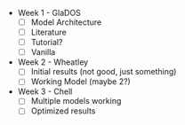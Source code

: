 - Week 1 - GlaDOS
	- [ ] Model Architecture
	- [ ] Literature
	- [ ] Tutorial?
	- [ ] Vanilla
- Week 2 - Wheatley
	- [ ] Initial results (not good, just something)
	- [ ] Working Model (maybe 2?)
- Week 3 - Chell
	- [ ] Multiple models working
	- [ ] Optimized results
